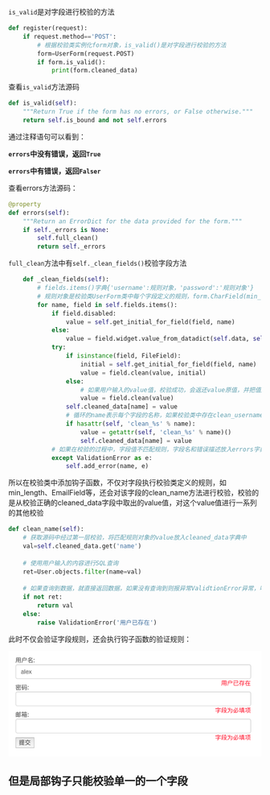 `is_valid`是对字段进行校验的方法

```python
def register(request):
    if request.method=='POST':
        # 根据校验类实例化form对象，is_valid()是对字段进行校验的方法
        form=UserForm(request.POST)
        if form.is_valid():
            print(form.cleaned_data)
```



查看`is_valid`方法源码

```python
def is_valid(self):
	"""Return True if the form has no errors, or False otherwise."""
	return self.is_bound and not self.errors
```



通过注释语句可以看到：

**`errors`中没有错误，返回`True`**

**`errors`中有错误，返回`Falser`**



查看errors方法源码：

```python
@property
def errors(self):
    """Return an ErrorDict for the data provided for the form."""
    if self._errors is None:
        self.full_clean()
        return self._errors
```



`full_clean`方法中有`self._clean_fields()`校验字段方法

```python
    def _clean_fields(self):
        # fields.items()字典{'username':规则对象，'password':'规则对象'}
        # 规则对象是校验类UserForm类中每个字段定义的规则，form.CharField(min_length...)
        for name, field in self.fields.items():
            if field.disabled:
                value = self.get_initial_for_field(field, name)
            else:
                value = field.widget.value_from_datadict(self.data, self.files, self.add_prefix(name))
            try:
                if isinstance(field, FileField):
                    initial = self.get_initial_for_field(field, name)
                    value = field.clean(value, initial)
                else:
                    # 如果用户输入的value值，校验成功，会返还value原值，并把值放入到cleaned_data字典中，存放校验规则成功的数据
                    value = field.clean(value)
                self.cleaned_data[name] = value
                # 循环的name表示每个字段的名称，如果校验类中存在clean_username的方法，执行该方法内的钩子函数，并再次把校验成功的值放入cleaned_data字典中
                if hasattr(self, 'clean_%s' % name):
                    value = getattr(self, 'clean_%s' % name)()
                    self.cleaned_data[name] = value
            # 如果在校验的过程中，字段值不匹配规则，字段名和错误描述放入errors字典中
            except ValidationError as e:
                self.add_error(name, e)
```



所以在校验类中添加钩子函数，不仅对字段执行校验类定义的规则，如min_length、EmailField等，还会对该字段的clean_name方法进行校验，校验的是从校验正确的cleaned_data字段中取出的value值，对这个value值进行一系列的其他校验

```python
def clean_name(self):
	# 获取源码中经过第一层校验，将匹配规则对象的value放入cleaned_data字典中
	val=self.cleaned_data.get('name')
    
    # 使用用户输入的内容进行SQL查询
	ret=User.objects.filter(name=val)
	
    # 如果查询到数据，就直接返回数据，如果没有查询到则报异常ValidtionError异常，吻合和源码中的ValidtionError异常
	if not ret:
		return val
	else:
		raise ValidationError('用户已存在')
```

此时不仅会验证字段规则，还会执行钩子函数的验证规则：

![image-20181121214444743](./images/gouzi.png)

## 但是局部钩子只能校验单一的一个字段